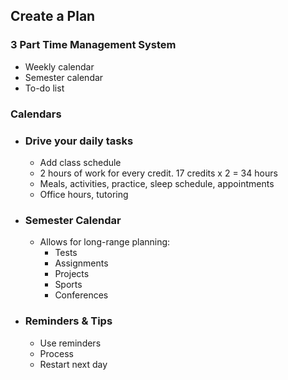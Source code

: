 ## Create a Plan
### 3 Part Time Management System
- Weekly calendar
- Semester calendar
- To-do list
### Calendars
- ### Drive your daily tasks
	- Add class schedule
	- 2 hours of work for every credit. 17 credits x 2 = 34 hours
	- Meals, activities, practice, sleep schedule, appointments
	- Office hours, tutoring
- ### Semester Calendar
	- Allows for long-range planning:
		- Tests
		- Assignments
		- Projects
		- Sports
		- Conferences
- ### Reminders & Tips
	- Use reminders
	- Process
	- Restart next day